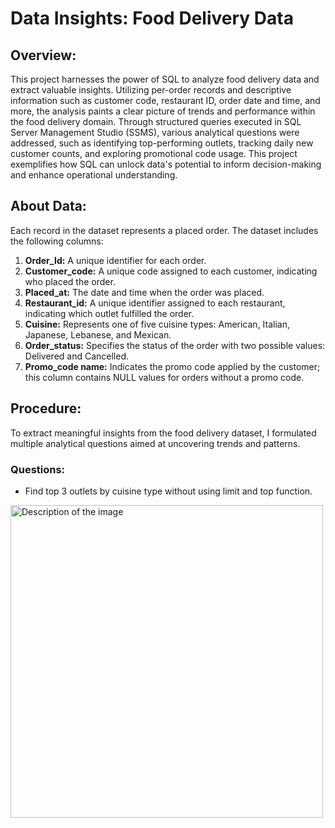 # Data Insights: Food Delivery Data
<h2>Overview:</h2>
<p>This project harnesses the power of SQL to analyze food delivery data and extract valuable insights. 
Utilizing per-order records and descriptive information such as customer code, restaurant ID, order date and time, and more, the analysis paints a clear picture of trends and performance within the food delivery domain. 
Through structured queries executed in SQL Server Management Studio (SSMS), various analytical questions were addressed, such as identifying top-performing outlets, tracking daily new customer counts, and exploring promotional code usage. 
This project exemplifies how SQL can unlock data's potential to inform decision-making and enhance operational understanding.</p>
<h2>About Data:</h2>
<p>Each record in the dataset represents a placed order. The dataset includes the following columns:</p>
<ol>
  <li><b>Order_Id:</b> A unique identifier for each order.</li>
  <li><b>Customer_code:</b> A unique code assigned to each customer, indicating who placed the order.</li>
  <li><b>Placed_at:</b> The date and time when the order was placed.</li>
  <li><b>Restaurant_id:</b> A unique identifier assigned to each restaurant, indicating which outlet fulfilled the order.</li>
  <li><b>Cuisine:</b> Represents one of five cuisine types: American, Italian, Japanese, Lebanese, and Mexican.</li>
  <li><b>Order_status:</b> Specifies the status of the order with two possible values: Delivered and Cancelled.</li>
  <li><b>Promo_code name:</b> Indicates the promo code applied by the customer; this column contains NULL values for orders without a promo code.</li>
</ol>
<h2>Procedure:</h2>
<p>To extract meaningful insights from the food delivery dataset, I formulated multiple analytical questions aimed at uncovering trends and patterns.</p>
<h3>Questions:</h3>
<ul>
  <li>
    Find top 3 outlets by cuisine type without using limit and top function.
  </li>
</ul>
<img src="Images/Q1" alt="Description of the image" width="500" />

















